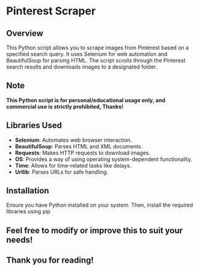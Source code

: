 Pinterest Scraper
=  
## Overview

This Python script allows you to scrape images from Pinterest based on a specified search query. It uses Selenium for web automation and BeautifulSoup for parsing HTML. The script scrolls through the Pinterest search results and downloads images to a designated folder.

## Note  

**This Python script is for personal/educational usage only, and commercial use is strictly prohibited, Thanks!**

## Libraries Used

- **Selenium**: Automates web browser interaction.
- **BeautifulSoup**: Parses HTML and XML documents.
- **Requests**: Makes HTTP requests to download images.
- **OS**: Provides a way of using operating system-dependent functionality.
- **Time**: Allows for time-related tasks like delays.
- **Urllib**: Parses URLs for safe handling.

## Installation

Ensure you have Python installed on your system. Then, install the required libraries using pip

## Feel free to modify or improve this to suit your needs!
## Thank you for reading!


